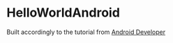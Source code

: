 # HelloWorldAndroid
Built accordingly to the tutorial from [Android Developer](https://developer.android.com/training/basics/firstapp)
